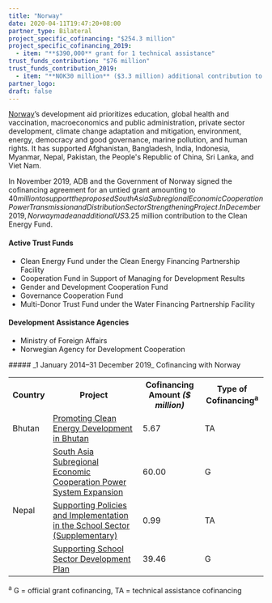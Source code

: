 ```yaml
---
title: "Norway"
date: 2020-04-11T19:47:20+08:00
partner_type: Bilateral
project_specific_cofinancing: "$254.3 million"
project_specific_cofinancing_2019:
  - item: "**$390,000** grant for 1 technical assistance"
trust_funds_contribution: "$76 million"
trust_funds_contribution_2019:
  - item: "**NOK30 million** ($3.3 million) additional contribution to the Clean Energy Fund under the Clean Energy Financing Partnership Facility" 
partner_logo:
draft: false
---
```

[Norway](https://www.adb.org/publications/norway-fact-sheet)’s development aid prioritizes education, global health and vaccination, macroeconomics and public administration, private sector development, climate change adaptation and mitigation, environment, energy, democracy and good governance, marine pollution, and human rights. It has supported Afghanistan, Bangladesh, India, Indonesia, Myanmar, Nepal, Pakistan, the People's Republic of China, Sri Lanka, and Viet Nam. 

In November 2019, ADB and the Government of Norway signed the cofinancing agreement for an untied grant amounting to $40 million to support the proposed South Asia Subregional Economic Cooperation Power Transmission and Distribution Sector Strengthening Project. In December 2019, Norway made an additional US$3.25 million contribution to the Clean Energy Fund. 

#### Active Trust Funds 

* Clean Energy Fund under the Clean Energy Financing Partnership Facility 
* Cooperation Fund in Support of Managing for Development Results 
* Gender and Development Cooperation Fund 
* Governance Cooperation Fund 
* Multi-Donor Trust Fund under the Water Financing Partnership Facility  
 
#### Development Assistance Agencies 

* Ministry of Foreign Affairs  
* Norwegian Agency for Development Cooperation

<split>
##### _1 January 2014–31 December 2019_ Cofinancing with Norway

<table class="table dr-partner-table">

<tr>
<th>Country</th>
<th>Project</th>
<th>Cofinancing Amount <em>($ million)</em></th>
<th>Type of Cofinancing<sup>a</sup></th>
</tr>
<tr>
<td>Bhutan</td>
<td><a
href="https://www.adb.org/projects/47275-001/main" target="_blank">Promoting Clean Energy Development in Bhutan</a></td>
<td>5.67 </td>
<td>TA</td>

</tr>
<tr>
<td rowspan="3">Nepal</td>
<td><a
href="https://www.adb.org/projects/44219-014/main" target="_blank">South Asia Subregional Economic Cooperation
Power System Expansion</a></td>
<td>60.00 </td>
<td>G</td>

</tr>
<tr>
<td><a
href="https://www.adb.org/projects/49424-001/main" target="_blank">Supporting
Policies and Implementation in the School Sector (Supplementary)</a></td>
<td>0.99 </td>
<td>TA</td>

</tr>
<tr>
<td><a href="https://www.adb.org/projects/49424-001/main" target="_blank">Supporting
School Sector Development Plan</a></td>
<td>39.46 </td>
<td>G</td>

</tr>

</table>

<p class="dr-footnote"><sup>a</sup> G = official grant cofinancing, TA = technical assistance cofinancing</p> 